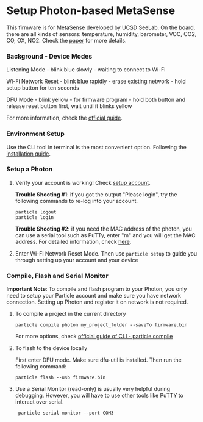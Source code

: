 # Setup Photon-based MetaSense

This firmware is for MetaSense developed by UCSD SeeLab. On the board, there are all kinds of sensors: temperature, humidity, barometer, VOC, CO2, CO, OX, NO2. Check the [paper](http://seelab.ucsd.edu/papers/spie17.pdf) for more details.

### Background - Device Modes

Listening Mode - blink blue slowly - waiting to connect to Wi-Fi

Wi-Fi Network Reset - blink blue rapidly - erase existing network - hold setup button for ten seconds

DFU Mode - blink yellow - for firmware program - hold both button and release reset button first, wait until it blinks yellow

For more information, check the [official guide](https://docs.particle.io/tutorials/device-os/led/photon/#standard-modes).

### Environment Setup

Use the CLI tool in terminal is the most convenient option. Following the [installation guide](https://docs.particle.io/tutorials/developer-tools/cli/).

### Setup a Photon

1. Verify your account is working! Check [setup account](https://login.particle.io/signup?app=setup&redirect=http://setup.particle.io).

   **Trouble Shooting #1**: if you got the output "Please login", try the following commands to re-log into your account.

   ```shell
   particle logout
   particle login
   ```

   **Trouble Shooting #2**: if you need the MAC address of the photon, you can use a serial tool such as PuTTy, enter "m" and you will get the MAC address. For detailed information, check [here](https://blog.jongallant.com/2015/08/particle-photon-mac-address/).

2. Enter Wi-Fi Network Reset Mode. Then use `particle setup` to guide you through setting up your account and your device

### Compile, Flash and Serial Monitor

**Important Note**: To compile and flash program to your Photon, you only need to setup your Particle account and make sure you have network connection. Setting up Photon and register it on network is not required.

1. To compile a project in the current directory

   ```shell
   particle compile photon my_project_folder --saveTo firmware.bin
   ```

   For more options, check [official guide of CLI - particle compile](https://docs.particle.io/reference/developer-tools/cli/#particle-compile)

2. To flash to the device locally

   First enter DFU mode. Make sure dfu-util is installed. Then run the following command:

   ```shell
   particle flash --usb firmware.bin
   ```

3. Use a Serial Monitor (read-only) is usually very helpful during debugging. However, you will have to use other tools like PuTTY to interact over serial.

   ```shell
    particle serial monitor --port COM3
   ```

   

    

   

   